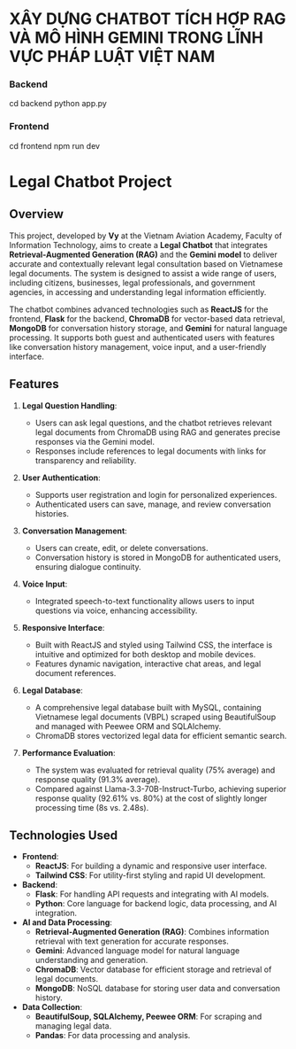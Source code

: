 # XÂY DỰNG CHATBOT TÍCH HỢP RAG VÀ MÔ HÌNH GEMINI TRONG LĨNH VỰC PHÁP LUẬT VIỆT NAM


### Backend
cd backend
python app.py

### Frontend
cd frontend
npm run dev

# Legal Chatbot Project

## Overview
This project, developed by **Vy** at the Vietnam Aviation Academy, Faculty of Information Technology, aims to create a **Legal Chatbot** that integrates **Retrieval-Augmented Generation (RAG)** and the **Gemini model** to deliver accurate and contextually relevant legal consultation based on Vietnamese legal documents. The system is designed to assist a wide range of users, including citizens, businesses, legal professionals, and government agencies, in accessing and understanding legal information efficiently.

The chatbot combines advanced technologies such as **ReactJS** for the frontend, **Flask** for the backend, **ChromaDB** for vector-based data retrieval, **MongoDB** for conversation history storage, and **Gemini** for natural language processing. It supports both guest and authenticated users with features like conversation history management, voice input, and a user-friendly interface.

## Features
1. **Legal Question Handling**:
   - Users can ask legal questions, and the chatbot retrieves relevant legal documents from ChromaDB using RAG and generates precise responses via the Gemini model.
   - Responses include references to legal documents with links for transparency and reliability.

2. **User Authentication**:
   - Supports user registration and login for personalized experiences.
   - Authenticated users can save, manage, and review conversation histories.

3. **Conversation Management**:
   - Users can create, edit, or delete conversations.
   - Conversation history is stored in MongoDB for authenticated users, ensuring dialogue continuity.

4. **Voice Input**:
   - Integrated speech-to-text functionality allows users to input questions via voice, enhancing accessibility.

5. **Responsive Interface**:
   - Built with ReactJS and styled using Tailwind CSS, the interface is intuitive and optimized for both desktop and mobile devices.
   - Features dynamic navigation, interactive chat areas, and legal document references.

6. **Legal Database**:
   - A comprehensive legal database built with MySQL, containing Vietnamese legal documents (VBPL) scraped using BeautifulSoup and managed with Peewee ORM and SQLAlchemy.
   - ChromaDB stores vectorized legal data for efficient semantic search.

7. **Performance Evaluation**:
   - The system was evaluated for retrieval quality (75% average) and response quality (91.3% average).
   - Compared against Llama-3.3-70B-Instruct-Turbo, achieving superior response quality (92.61% vs. 80%) at the cost of slightly longer processing time (8s vs. 2.48s).

## Technologies Used
- **Frontend**:
  - **ReactJS**: For building a dynamic and responsive user interface.
  - **Tailwind CSS**: For utility-first styling and rapid UI development.
- **Backend**:
  - **Flask**: For handling API requests and integrating with AI models.
  - **Python**: Core language for backend logic, data processing, and AI integration.
- **AI and Data Processing**:
  - **Retrieval-Augmented Generation (RAG)**: Combines information retrieval with text generation for accurate responses.
  - **Gemini**: Advanced language model for natural language understanding and generation.
  - **ChromaDB**: Vector database for efficient storage and retrieval of legal documents.
  - **MongoDB**: NoSQL database for storing user data and conversation history.
- **Data Collection**:
  - **BeautifulSoup, SQLAlchemy, Peewee ORM**: For scraping and managing legal data.
  - **Pandas**: For data processing and analysis.

